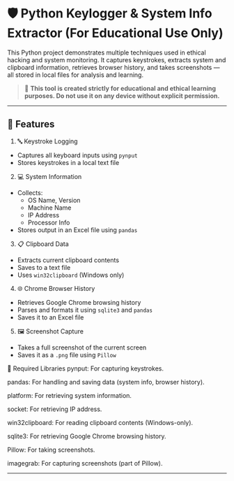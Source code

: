 # 🛡️ Python Keylogger & System Info Extractor (For Educational Use Only)

This Python project demonstrates multiple techniques used in ethical hacking and system monitoring. It captures keystrokes, extracts system and clipboard information, retrieves browser history, and takes screenshots — all stored in local files for analysis and learning.

> 🚨 **This tool is created strictly for educational and ethical learning purposes. Do not use it on any device without explicit permission.**

---

## 📌 Features

1. 🔤 Keystroke Logging
- Captures all keyboard inputs using `pynput`
- Stores keystrokes in a local text file

2. 💻 System Information
- Collects:
  - OS Name, Version
  - Machine Name
  - IP Address
  - Processor Info
- Stores output in an Excel file using `pandas`

3. 📋 Clipboard Data
- Extracts current clipboard contents
- Saves to a text file
- Uses `win32clipboard` (Windows only)

4. 🌐 Chrome Browser History
- Retrieves Google Chrome browsing history
- Parses and formats it using `sqlite3` and `pandas`
- Saves it to an Excel file

5. 🖼️ Screenshot Capture
- Takes a full screenshot of the current screen
- Saves it as a `.png` file using `Pillow`


🧰 Required Libraries
pynput: For capturing keystrokes.

pandas: For handling and saving data (system info, browser history).

platform: For retrieving system information.

socket: For retrieving IP address.

win32clipboard: For reading clipboard contents (Windows-only).

sqlite3: For retrieving Google Chrome browsing history.

Pillow: For taking screenshots.

imagegrab: For capturing screenshots (part of Pillow).




---

